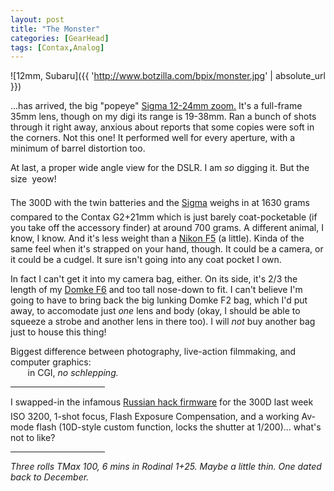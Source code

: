 ```yaml
---
layout: post
title: "The Monster"
categories: [GearHead]
tags: [Contax,Analog]
---
```



![12mm, Subaru]({{ 'http://www.botzilla.com/bpix/monster.jpg' | absolute_url }})


...has arrived, the big "popeye" <a href="http://www.sigmaphoto.com/html/zoom_intro.htm" target="_blank">Sigma 12-24mm zoom.</a> It's a full-frame 35mm lens, though on my digi its range is 19-38mm. Ran a bunch of shots through it right away, anxious about reports that some copies were soft in the corners. Not this one! It performed well for every aperture, with a minimum of barrel distortion too.

At last, a proper wide angle view for the DSLR. I am <i>so</i> digging it. But the size &#151; yeow!

<!--more-->
The 300D with the twin batteries and the <a href="http://194.100.88.243/petteri/pont/Reviews/a_Sigma_12-24_f4.5-5.6/a_Sigma_EX_12-24_f4.5-5.6.html" target="_blank">Sigma</a> weighs in at 1630 grams &#151; compared to the Contax G2+21mm which is just barely coat-pocketable (if you take off the accessory finder) at around 700 grams. A different animal, I know, I know. And it's less weight than a <a href="http://www.nikonians.org/html/resources/nikon_articles/body/f5/f5-3.html" target="_blank">Nikon F5</a> (a little). Kinda of the same feel when it's strapped on your hand, though. It could be a camera, or it could be a cudgel. It sure isn't going into any coat pocket I own.

In fact I can't get it into my camera bag, either. On its side, it's 2/3 the length of my <a href="http://www.saundersphoto.com/html/domkest.htm">Domke F6</a> and too tall nose-down to fit. I can't believe I'm going to have to bring back the big lunking Domke F2 bag, which I'd put away, to accomodate just <i>one</i> lens and body (okay, I should be able to squeeze a strobe and another lens in there too). I will <i>not</i> buy another bag just to house this thing!

Biggest difference between photography, live-action filmmaking, and computer graphics:<br>&nbsp;&nbsp;&nbsp;&nbsp;&nbsp;&nbsp;&nbsp;in CGI, <i>no schlepping.</i>

<hr height=1 width="30%" align="center">

I swapped-in the infamous <a href="http://www.bahneman.com/liem/photos/tricks/digital-rebel-tricks.html" target="_blank">Russian hack firmware</a> for the 300D last week &#150; ISO 3200, 1-shot focus, Flash Exposure Compensation, and a working Av-mode flash (10D-style custom function, locks the shutter at 1/200)... what's not to like?

<hr height=1 width="30%" align="center">

<i>Three rolls TMax 100, 6 mins in Rodinal 1+25. Maybe a little thin. One dated back to December.</i>
